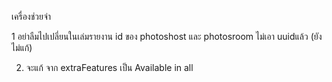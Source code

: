 เครื่องช่วยจำ

1 อย่าลืมไปเปลี่ยนในเล่มรายงาน id ของ photoshost และ photosroom ไม่เอา uuidแล้ว (ยังไม่แก้)

2. จะแก้ จาก extraFeatures เป็น Available in all 